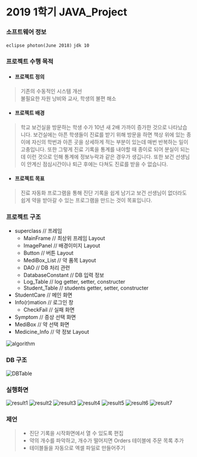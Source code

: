 2019 1학기 JAVA_Project
=====
### 소프트웨어 정보  

`eclipse photon(June 2018)`
`jdk 10`

### 프로젝트 수행 목적  
  * #### 프로젝트 정의
> 기존의 수동적인 시스템 개선  
> 불필요한 자원 낭비와 교사, 학생의 불편 해소

  * #### 프로젝트 배경
 > 학교 보건실을 방문하는 학생 수가 10년 새 2배 가까이 증가한 것으로 나타났습니다.
보건실에는 아픈 학생들이 진료를 받기 위해 방문을 하면 책상 위에 있는 종이에 자신의 학번과 아픈 곳을 상세하게 적는 부분이 있는데 매번 반복하는 일이 고충입니다. 또한 그렇게 진료 기록을 통계를 내야할 때 종이로 되어 분실이 되는데 이런 것으로 인해 통계에 정보누락과 같은 경우가 생깁니다.
또한 보건 선생님이 안계신 점심시간이나 퇴근 후에는 다쳐도 진료를 받을 수 없습니다.
 
  * #### 프로젝트 목표
 > 진료 자동화 프로그램을 통해 진단 기록을 쉽게 남기고 보건 선생님이 없더라도 쉽게 약을 받아갈 수 있는 프로그램을 만드는 것이 목표입니다.


### 프로젝트 구조  

* superclass // 프레임
  * MainFrame // 최상위 프레임 Layout
  * ImagePanel // 배경이미지 Layout
  * Button // 버튼 Layout
  * MediBox_List // 약 품목 Layout
  * DAO // DB 처리 관련
  * DatabaseConstant // DB 입력 정보
  * Log_Table // log getter, setter, constructer
  * Student_Table // students getter, setter, constructer
* StudentCare // 메인 화면
* Info(r)mation // 로그인 창 
  * CheckFail // 실패 화면
* Symptom // 증상 선택 화면
* MediBox // 약 선택 화면
* Medicine_Info // 약 정보 Layout

![algorithm](./img/result/algorithm.png)


### DB 구조
![DBTable](./img/result/DBTable.png)


### 실행화면

![result1](./img/result/1.png)
![result2](./img/result/2.png)
![result3](./img/result/3.png)
![result4](./img/result/4.png)
![result5](./img/result/5.png)
![result6](./img/result/6.png)
![result7](./img/result/7.png)


### 제언
> * 진단 기록을 시작화면에서 열 수 있도록 편집
> * 약의 개수를 파악하고, 개수가 떨어지면 Orders 테이블에 주문 목록 추가
> * 테이블들을 자동으로 엑셀 파일로 만들어주기
